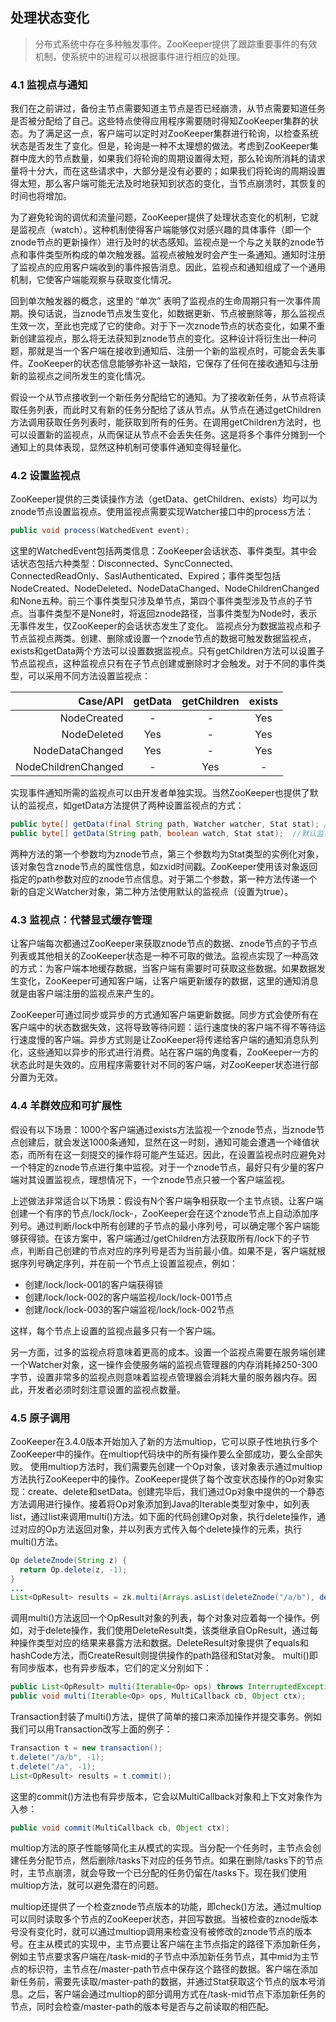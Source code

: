 ## 处理状态变化
>分布式系统中存在多种触发事件。ZooKeeper提供了跟踪重要事件的有效机制，使系统中的进程可以根据事件进行相应的处理。
### 4.1 监视点与通知
我们在之前讲过，备份主节点需要知道主节点是否已经崩溃，从节点需要知道任务是否被分配给了自己。这些特点使得应用程序需要随时得知ZooKeeper集群的状态。为了满足这一点，客户端可以定时对ZooKeeper集群进行轮询，以检查系统状态是否发生了变化。但是，轮询是一种不太理想的做法。考虑到ZooKeeper集群中庞大的节点数量，如果我们将轮询的周期设置得太短，那么轮询所消耗的请求量将十分大，而在这些请求中，大部分是没有必要的；如果我们将轮询的周期设置得太短，那么客户端可能无法及时地获知到状态的变化，当节点崩溃时，其恢复的时间也将增加。

为了避免轮询的调优和流量问题，ZooKeeper提供了处理状态变化的机制，它就是监视点（watch）。这种机制使得客户端能够仅对感兴趣的具体事件（即一个znode节点的更新操作）进行及时的状态感知。监视点是一个与之关联的znode节点和事件类型所构成的单次触发器。监视点被触发时会产生一条通知。通知时注册了监视点的应用客户端收到的事件报告消息。因此，监视点和通知组成了一个通用机制，它使客户端能观察与获取变化情况。

回到单次触发器的概念，这里的 “单次” 表明了监视点的生命周期只有一次事件周期。换句话说，当znode节点发生变化，如数据更新、节点被删除等，那么监视点生效一次，至此也完成了它的使命。对于下一次znode节点的状态变化，如果不重新创建监视点，那么将无法获知到znode节点的变化。这种设计将衍生出一种问题，那就是当一个客户端在接收到通知后、注册一个新的监视点时，可能会丢失事件。ZooKeeper的状态信息能够弥补这一缺陷，它保存了任何在接收通知与注册新的监视点之间所发生的变化情况。

假设一个从节点接收到一个新任务分配给它的通知。为了接收新任务，从节点将读取任务列表，而此时又有新的任务分配给了该从节点。从节点在通过getChildren方法调用获取任务列表时，能获取到所有的任务。在调用getChildren方法时，也可以设置新的监视点，从而保证从节点不会丢失任务。这是将多个事件分摊到一个通知上的具体表现，显然这种机制可使事件通知变得轻量化。

### 4.2 设置监视点
ZooKeeper提供的三类读操作方法（getData、getChildren、exists）均可以为znode节点设置监视点。使用监视点需要实现Watcher接口中的process方法：

```java
public void process(WatchedEvent event); 
```

这里的WatchedEvent包括两类信息：ZooKeeper会话状态、事件类型。其中会话状态包括六种类型：Disconnected、SyncConnected、ConnectedReadOnly、SaslAuthenticated、Expired；事件类型包括NodeCreated、NodeDeleted、NodeDataChanged、NodeChildrenChanged和None五种。前三个事件类型只涉及单节点，第四个事件类型涉及节点的子节点。当事件类型不是None时，将返回znode路径，当事件类型为Node时，表示无事件发生，仅ZooKeeper的会话状态发生了变化。
监视点分为数据监视点和子节点监视点两类。创建、删除或设置一个znode节点的数据可触发数据监视点，exists和getData两个方法可以设置数据监视点。只有getChildren方法可以设置子节点监视点，这种监视点只有在子节点创建或删除时才会触发。对于不同的事件类型，可以采用不同方法设置监视点：

|Case/API|getData|getChildren|exists|
|----:|:----:|:----:|:----:|
|NodeCreated|-|-|Yes|
|NodeDeleted|Yes|-|Yes|
|NodeDataChanged|Yes|-|Yes|
|NodeChildrenChanged|-|Yes|-|

实现事件通知所需的监视点可以由开发者单独实现。当然ZooKeeper也提供了默认的监视点，如getData方法提供了两种设置监视点的方式：

```java
public byte[] getData(final String path, Watcher watcher, Stat stat); //自定义监视点
public byte[] getData(String path, boolean watch, Stat stat);  //默认监视点
```

两种方法的第一个参数均为znode节点，第三个参数均为Stat类型的实例化对象，该对象包含znode节点的属性信息，如zxid时间戳。ZooKeeper使用该对象返回指定的path参数对应的znode节点信息。对于第二个参数，第一种方法传递一个新的自定义Watcher对象，第二种方法使用默认的监视点（设置为true）。

### 4.3 监视点：代替显式缓存管理
让客户端每次都通过ZooKeeper来获取znode节点的数据、znode节点的子节点列表或其他相关的ZooKeeper状态是一种不可取的做法。监视点实现了一种高效的方式：为客户端本地缓存数据，当客户端有需要时可获取这些数据。如果数据发生变化，ZooKeeper可通知客户端，让客户端更新缓存的数据，这里的通知消息就是由客户端注册的监视点来产生的。

ZooKeeper可通过同步或异步的方式通知客户端更新数据。同步方式会使所有在客户端中的状态数据失效，这将导致等待问题：运行速度快的客户端不得不等待运行速度慢的客户端。异步方式则是让ZooKeeper将传递给客户端的通知消息队列化，这些通知以异步的形式进行消费。站在客户端的角度看，ZooKeeper一方的状态此时是失效的。应用程序需要针对不同的客户端，对ZooKeeper状态进行部分置为无效。

### 4.4 羊群效应和可扩展性
假设有以下场景：1000个客户端通过exists方法监视一个znode节点，当znode节点创建后，就会发送1000条通知，显然在这一时刻，通知可能会遭遇一个峰值状态，而所有在这一刻提交的操作将可能产生延迟。因此，在设置监视点时应避免对一个特定的znode节点进行集中监视。对于一个znode节点，最好只有少量的客户端对其设置监视点，理想情况下，一个znode节点只被一个客户端监视。

上述做法非常适合以下场景：假设有N个客户端争相获取一个主节点锁。让客户端创建一个有序的节点/lock/lock-，ZooKeeper会在这个znode节点上自动添加序列号。通过判断/lock中所有创建的子节点的最小序列号，可以确定哪个客户端能够获得锁。在该方案中，客户端通过/getChildren方法获取所有/lock下的子节点，判断自己创建的节点对应的序列号是否为当前最小值。如果不是，客户端就根据序列号确定序列，并在前一个节点上设置监视点，例如：

- 创建/lock/lock-001的客户端获得锁
- 创建/lock/lock-002的客户端监视/lock/lock-001节点
- 创建/lock/lock-003的客户端监视/lock/lock-002节点

这样，每个节点上设置的监视点最多只有一个客户端。

另一方面，过多的监视点将意味着更高的成本。设置一个监视点需要在服务端创建一个Watcher对象，这一操作会使服务端的监视点管理器的内存消耗掉250-300字节，设置非常多的监视点则意味着监视点管理器会消耗大量的服务器内存。因此，开发者必须时刻注意设置的监视点数量。

### 4.5 原子调用
ZooKeeper在3.4.0版本开始加入了新的方法multiop，它可以原子性地执行多个ZooKeeper中的操作。在multiop代码块中的所有操作要么全部成功，要么全部失败。
使用multiop方法时，我们需要先创建一个Op对象，该对象表示通过multiop方法执行ZooKeeper中的操作。ZooKeeper提供了每个改变状态操作的Op对象实现：create、delete和setData。创建完毕后，我们通过Op对象中提供的一个静态方法调用进行操作。接着将Op对象添加到Java的Iterable类型对象中，如列表list，通过list来调用multi()方法。如下面的代码创建Op对象，执行delete操作，通过对应的Op方法返回对象，并以列表方式传入每个delete操作的元素，执行multi()方法。

```java
Op deleteZnode(String z) {
  return Op.delete(z, -1);
}
...
List<OpResult> results = zk.multi(Arrays.asList(deleteZnode("/a/b"), deleteZnode("/a"));
```

调用multi()方法返回一个OpResult对象的列表，每个对象对应着每一个操作。例如，对于delete操作，我们使用DeleteResult类，该类继承自OpResult，通过每种操作类型对应的结果来暴露方法和数据。DeleteResult对象提供了equals和hashCode方法，而CreateResult则提供操作的path路径和Stat对象。
multi()即有同步版本，也有异步版本，它们的定义分别如下：

```java
public List<OpResult> multi(Iterable<Op> ops) throws InterruptedException, KeeperException;
public void multi(Iterable<Op> ops, MultiCallback cb, Object ctx);
```

Transaction封装了multi()方法，提供了简单的接口来添加操作并提交事务。例如我们可以用Transaction改写上面的例子：

```java
Transaction t = new transaction();
t.delete("/a/b", -1);
t.delete("/a", -1);
List<OpResult> results = t.commit();
```

这里的commit()方法也有异步版本，它会以MultiCallback对象和上下文对象作为入参：

```java
public void commit(MultiCallback cb, Object ctx);
```
multiop方法的原子性能够简化主从模式的实现。当分配一个任务时，主节点会创建任务分配节点，然后删除/tasks下对应的任务节点。如果在删除/tasks下的节点时，主节点崩溃，就会导致一个已分配的任务仍留在/tasks下。现在我们使用multiop方法，就可以避免潜在的问题。

multiop还提供了一个检查znode节点版本的功能，即check()方法。通过multiop可以同时读取多个节点的ZooKeeper状态，并回写数据。当被检查的znode版本号没有变化时，就可以通过multiop调用来检查没有被修改的znode节点的版本号。在主从模式的实现中，主节点要让客户端在主节点指定的路径下添加新任务，例如主节点要求客户端在/task-mid的子节点中添加新任务节点，其中mid为主节点的标识符，主节点在/master-path节点中保存这个路径的数据。客户端在添加新任务前，需要先读取/master-path的数据，并通过Stat获取这个节点的版本号消息。之后，客户端会通过multiop的部分调用方式在/task-mid节点下添加新任务的节点，同时会检查/master-path的版本号是否与之前读取的相匹配。
